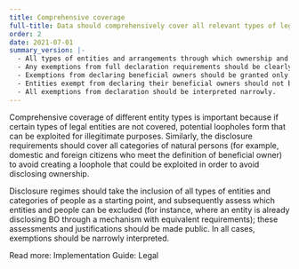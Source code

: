 ```yaml
---
title: Comprehensive coverage
full-title: Data should comprehensively cover all relevant types of legal entities and natural persons
order: 2
date: 2021-07-01
summary_version: |-
  - All types of entities and arrangements through which ownership and control can be exercised (including, for example, state-owned enterprises (SOEs) and publicly listed companies (PLCs)) and all types of beneficial owners (including non-residents) should be included in declarations, unless reasonably exempt. (see below).
  - Any exemptions from full declaration requirements should be clearly defined and justified, and reassessed on an ongoing basis.
  - Exemptions from declaring beneficial owners should be granted only when the entity is already disclosing its BO in sufficient and accessible detail, and this information is accessible to authorities through alternative mechanisms with equivalent requirements (e.g. for PLCs listed on exchanges with equivalent disclosure requirements).
  - Entities exempt from declaring their beneficial owners should not be exempt from all disclosure requirements and should declare the basis for their exemption.
  - All exemptions from declaration should be interpreted narrowly.
---
```


Comprehensive coverage of different entity types is important because if certain types of legal entities are not covered, potential loopholes form that can be exploited for illegitimate purposes. Similarly, the disclosure requirements should cover all categories of natural persons (for example, domestic and foreign citizens who meet the definition of beneficial owner) to avoid creating a loophole that could be exploited in order to avoid disclosing ownership.

Disclosure regimes should take the inclusion of all types of entities and categories of people as a starting point, and subsequently assess which entities and people can be excluded (for instance, where an entity is already disclosing BO through a mechanism with equivalent requirements); these assessments and justifications should be made public. In all cases, exemptions should be narrowly interpreted.

Read more: Implementation Guide: Legal